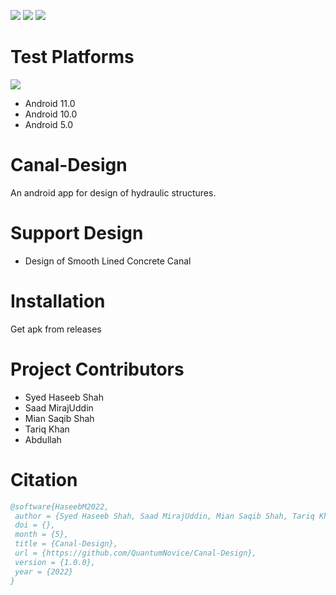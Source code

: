 ![](https://img.shields.io/github/issues/QuantumNovice/Canal-Design) ![](https://img.shields.io/github/stars/QuantumNovice/Canal-Design) ![](https://img.shields.io/badge/Maintained%3F-yes-green.svg) 

# Test Platforms
![](https://img.shields.io/badge/Android-3DDC84?style=for-the-badge&logo=android&logoColor=white)
* Android 11.0
* Android 10.0
* Android 5.0

# Canal-Design
An android app for design of hydraulic structures.

# Support Design
* Design of Smooth Lined Concrete Canal

# Installation
Get apk from releases

# Project Contributors
 * Syed Haseeb Shah
 * Saad MirajUddin
 * Mian Saqib Shah
 * Tariq Khan
 * Abdullah

# Citation
 ```bibtex
@software{HaseebM2022,
  author = {Syed Haseeb Shah, Saad MirajUddin, Mian Saqib Shah, Tariq Khan and Abd Ullah},
  doi = {},
  month = {5},
  title = {Canal-Design},
  url = {https://github.com/QuantumNovice/Canal-Design},
  version = {1.0.0},
  year = {2022}
}
```
